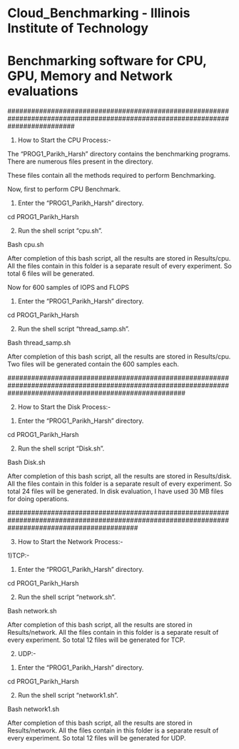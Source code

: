 # Cloud_Benchmarking - Illinois Institute of Technology


# Benchmarking software for CPU, GPU, Memory and Network evaluations

#################################################################################################################################

1. How to Start the CPU Process:- 

The “PROG1_Parikh_Harsh” directory contains the benchmarking programs. There are numerous files present in the directory.   

These files contain all the methods required to perform Benchmarking. 

Now, first to perform CPU Benchmark.  


1) Enter the “PROG1_Parikh_Harsh” directory.

cd  PROG1_Parikh_Harsh

2) Run the shell script “cpu.sh”.

Bash cpu.sh

After completion of this bash script, all the results are stored in Results/cpu. All the files contain in this folder is a separate result of every experiment. So total 6 files will be generated. 


Now for 600 samples of IOPS and FLOPS

1) Enter the “PROG1_Parikh_Harsh” directory.

cd  PROG1_Parikh_Harsh

2) Run the shell script “thread_samp.sh”.

Bash thread_samp.sh


After completion of this bash script, all the results are stored in Results/cpu. Two files will be generated contain the 600 samples each. 



#############################################################################################################################################################

2. How to Start the Disk Process:-


1) Enter the “PROG1_Parikh_Harsh” directory.

cd  PROG1_Parikh_Harsh

2) Run the shell script “Disk.sh”.

Bash Disk.sh


After completion of this bash script, all the results are stored in Results/disk. All the files contain in this folder is a separate result of every experiment. So total 24 files will be generated. In disk evaluation, I have used 30 MB files for doing operations. 



#################################################################################################################################################

3. How to Start the Network Process:-



1)TCP:- 

1) Enter the “PROG1_Parikh_Harsh” directory.

cd  PROG1_Parikh_Harsh

2) Run the shell script “network.sh”.

Bash network.sh


After completion of this bash script, all the results are stored in Results/network. All the files contain in this folder is a separate result of every experiment. So total 12 files will be generated for TCP.



2) UDP:-

1. Enter the “PROG1_Parikh_Harsh” directory.

cd  PROG1_Parikh_Harsh

2. Run the shell script “network1.sh”.

Bash network1.sh


After completion of this bash script, all the results are stored in Results/network. All the files contain in this folder is a separate result of every experiment. So total 12 files will be generated for UDP.

